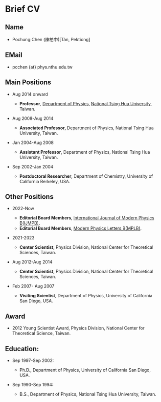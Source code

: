 # Brief CV

## Name
* Pochung Chen (陳柏中)[Tân, Pektiong]

## EMail
* pcchen {at} phys.nthu.edu.tw

## Main Positions

* Aug 2014 onward
  * **Professor**, [Department of Physics](http://www.phys.nthu.edu.tw), [National Tsing Hua University](http://www.nthu.edu.tw), Taiwan.

* Aug 2008-Aug 2014
  * **Associated Professor**, Department of Physics, National Tsing Hua University, Taiwan.

* Jan 2004-Aug 2008
  * **Assistant Professor**, Department of Physics, National Tsing Hua University, Taiwan.

* Sep 2002-Jan 2004
  * **Postdoctoral Researcher**, Department of Chemistry, University of California Berkeley, USA.

## Other Positions
* 2022-Now
  * **Editorial Board Members**, [International Journal of Modern Physics B(IJMPB)](https://www.worldscientific.com/worldscinet/ijmpb).
  * **Editorial Board Members**, [Modern Physics Letters B(MPLB)](https://www.worldscientific.com/worldscinet/mplb).

* 2021-2023
  * **Center Scientist**, Physics Division, National Center for Theoretical Sciences, Taiwan.

* Aug 2012-Aug 2014
  * **Center Scientist**, Physics Division, National Center for Theoretical Sciences, Taiwan.

* Feb 2007- Aug 2007
  * **Visiting Scientist**, Department of Physics, University of California San Diego, USA.

## Award
* 2012 Young Scientist Award, Physics Division, National Center for Theoretical Science, Taiwan.

## Education:
* Sep 1997-Sep 2002:
  * Ph.D., Department of Physics, University of California San Diego, USA.

* Sep 1990-Sep 1994:
  * B.S., Department of Physics, National Tsing Hua University, Taiwan.
